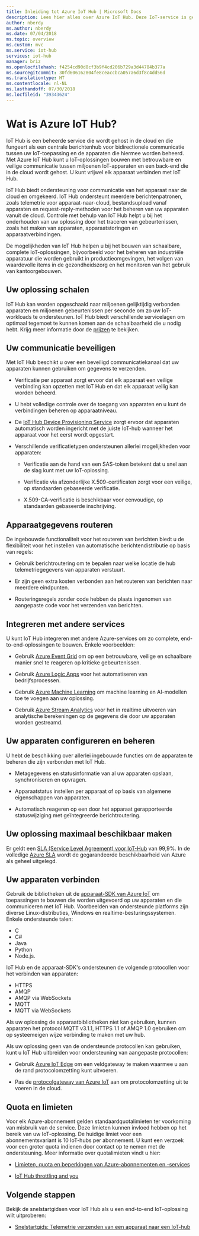 ```yaml
---
title: Inleiding tot Azure IoT Hub | Microsoft Docs
description: Lees hier alles over Azure IoT Hub. Deze IoT-service is gebouwd voor schaalbare gegevensopname, apparaatbeheer en beveiliging.
author: nberdy
ms.author: nberdy
ms.date: 07/04/2018
ms.topic: overview
ms.custom: mvc
ms.service: iot-hub
services: iot-hub
manager: briz
ms.openlocfilehash: f4254cd90d8cf3b9f4cd206b729a3d44784b377a
ms.sourcegitcommit: 30fd606162804fe8ceaccbca057a6d3f8c4dd56d
ms.translationtype: HT
ms.contentlocale: nl-NL
ms.lasthandoff: 07/30/2018
ms.locfileid: "39343624"
---
```

# <a name="what-is-azure-iot-hub"></a>Wat is Azure IoT Hub?

IoT Hub is een beheerde service die wordt gehost in de cloud en die fungeert als een centrale berichtenhub voor bidirectionele communicatie tussen uw IoT-toepassing en de apparaten die hiermee worden beheerd. Met Azure IoT Hub kunt u IoT-oplossingen bouwen met betrouwbare en veilige communicatie tussen miljoenen IoT-apparaten en een back-end die in de cloud wordt gehost. U kunt vrijwel elk apparaat verbinden met IoT Hub.

IoT Hub biedt ondersteuning voor communicatie van het apparaat naar de cloud en omgekeerd. IoT Hub ondersteunt meerdere berichtenpatronen, zoals telemetrie voor apparaat-naar-cloud, bestandsupload vanaf apparaten en request-reply-methoden voor het beheren van uw apparaten vanuit de cloud. Controle met behulp van IoT Hub helpt u bij het onderhouden van uw oplossing door het traceren van gebeurtenissen, zoals het maken van apparaten, apparaatstoringen en apparaatverbindingen.

De mogelijkheden van IoT Hub helpen u bij het bouwen van schaalbare, complete IoT-oplossingen, bijvoorbeeld voor het beheren van industriële apparatuur die worden gebruikt in productieomgevingen, het volgen van waardevolle items in de gezondheidszorg en het monitoren van het gebruik van kantoorgebouwen.

## <a name="scale-your-solution"></a>Uw oplossing schalen

IoT Hub kan worden opgeschaald naar miljoenen gelijktijdig verbonden apparaten en miljoenen gebeurtenissen per seconde om zo uw IoT-workloads te ondersteunen. IoT Hub biedt verschillende servicelagen om optimaal tegemoet te kunnen komen aan de schaalbaarheid die u nodig hebt. Krijg meer informatie door de [prijzen](https://azure.microsoft.com/pricing/details/iot-hub/) te bekijken.

## <a name="secure-your-communications"></a>Uw communicatie beveiligen

Met IoT Hub beschikt u over een beveiligd communicatiekanaal dat uw apparaten kunnen gebruiken om gegevens te verzenden.

* Verificatie per apparaat zorgt ervoor dat elk apparaat een veilige verbinding kan opzetten met IoT Hub en dat elk apparaat veilig kan worden beheerd.

* U hebt volledige controle over de toegang van apparaten en u kunt de verbindingen beheren op apparaatniveau.

* De [IoT Hub Device Provisioning Service](https://docs.microsoft.com/azure/iot-dps/) zorgt ervoor dat apparaten automatisch worden ingericht met de juiste IoT-hub wanneer het apparaat voor het eerst wordt opgestart.

* Verschillende verificatietypen ondersteunen allerlei mogelijkheden voor apparaten:

  * Verificatie aan de hand van een SAS-token betekent dat u snel aan de slag kunt met uw IoT-oplossing.

  * Verificatie via afzonderlijke X.509-certificaten zorgt voor een veilige, op standaarden gebaseerde verificatie.

  * X.509-CA-verificatie is beschikbaar voor eenvoudige, op standaarden gebaseerde inschrijving.

## <a name="route-device-data"></a>Apparaatgegevens routeren

De ingebouwde functionaliteit voor het routeren van berichten biedt u de flexibiliteit voor het instellen van automatische berichtendistributie op basis van regels:

* Gebruik berichtroutering om te bepalen naar welke locatie de hub telemetriegegevens van apparaten verstuurt.

* Er zijn geen extra kosten verbonden aan het routeren van berichten naar meerdere eindpunten.

* Routeringsregels zonder code hebben de plaats ingenomen van aangepaste code voor het verzenden van berichten.

## <a name="integrate-with-other-services"></a>Integreren met andere services

U kunt IoT Hub integreren met andere Azure-services om zo complete, end-to-end-oplossingen te bouwen. Enkele voorbeelden:

* Gebruik [Azure Event Grid](https://docs.microsoft.com/azure/event-grid/) om op een betrouwbare, veilige en schaalbare manier snel te reageren op kritieke gebeurtenissen.

* Gebruik [Azure Logic Apps](https://docs.microsoft.com/azure/logic-apps/) voor het automatiseren van bedrijfsprocessen.

* Gebruik [Azure Machine Learning](https://docs.microsoft.com/azure/machine-learning/) om machine learning en AI-modellen toe te voegen aan uw oplossing.

* Gebruik [Azure Stream Analytics](https://docs.microsoft.com/azure/stream-analytics/) voor het in realtime uitvoeren van analytische berekeningen op de gegevens die door uw apparaten worden gestreamd.

## <a name="configure-and-control-your-devices"></a>Uw apparaten configureren en beheren

U hebt de beschikking over allerlei ingebouwde functies om de apparaten te beheren die zijn verbonden met IoT Hub.

* Metagegevens en statusinformatie van al uw apparaten opslaan, synchroniseren en opvragen.

* Apparaatstatus instellen per apparaat of op basis van algemene eigenschappen van apparaten.

* Automatisch reageren op een door het apparaat gerapporteerde statuswijziging met geïntegreerde berichtroutering.

## <a name="make-your-solution-highly-available"></a>Uw oplossing maximaal beschikbaar maken

Er geldt een [SLA (Service Level Agreement) voor IoT-Hub](https://azure.microsoft.com/support/legal/sla/iot-hub/) van 99,9%. In de volledige [Azure SLA](https://azure.microsoft.com/support/legal/sla/) wordt de gegarandeerde beschikbaarheid van Azure als geheel uitgelegd.

## <a name="connect-your-devices"></a>Uw apparaten verbinden

Gebruik de bibliotheken uit de [apparaat-SDK van Azure IoT](https://docs.microsoft.com/azure/iot-hub/iot-hub-devguide-sdks) om toepassingen te bouwen die worden uitgevoerd op uw apparaten en die communiceren met IoT Hub. Voorbeelden van ondersteunde platforms zijn diverse Linux-distributies, Windows en realtime-besturingssystemen. Enkele ondersteunde talen:

* C
* C#
* Java
* Python
* Node.js.

IoT Hub en de apparaat-SDK's ondersteunen de volgende protocollen voor het verbinden van apparaten:

* HTTPS
* AMQP
* AMQP via WebSockets
* MQTT
* MQTT via WebSockets

Als uw oplossing de apparaatbibliotheken niet kan gebruiken, kunnen apparaten het protocol MQTT v3.1.1, HTTPS 1.1 of AMQP 1.0 gebruiken om op systeemeigen wijze verbinding te maken met uw hub.

Als uw oplossing geen van de ondersteunde protocollen kan gebruiken, kunt u IoT Hub uitbreiden voor ondersteuning van aangepaste protocollen:

* Gebruik [Azure IoT Edge](https://docs.microsoft.com/azure/iot-edge/) om een veldgateway te maken waarmee u aan de rand protocolomzetting kunt uitvoeren.

* Pas de [protocolgateway van Azure IoT](https://github.com/Azure/azure-iot-protocol-gateway/blob/master/README.md) aan om protocolomzetting uit te voeren in de cloud.

## <a name="quotas-and-limits"></a>Quota en limieten

Voor elk Azure-abonnement gelden standaardquotalimieten ter voorkoming van misbruik van de service. Deze limieten kunnen invloed hebben op het bereik van uw IoT-oplossing. De huidige limiet voor een abonnementsvariant is 10 IoT-hubs per abonnement. U kunt een verzoek voor een groter quota indienen door contact op te nemen met de ondersteuning. Meer informatie over quotalimieten vindt u hier:

* [Limieten, quota en beperkingen van Azure-abonnementen en -services](../azure-subscription-service-limits.md)

* [IoT Hub throttling and you](https://azure.microsoft.com/blog/iot-hub-throttling-and-you/)

## <a name="next-steps"></a>Volgende stappen

Bekijk de snelstartgidsen voor IoT Hub als u een end-to-end IoT-oplossing wilt uitproberen:

* [Snelstartgids: Telemetrie verzenden van een apparaat naar een IoT-hub](quickstart-send-telemetry-node.md)